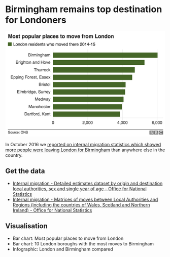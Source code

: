 # Birmingham remains top destination for Londoners

![](https://raw.githubusercontent.com/BBC-Data-Unit/internal-migration-london/master/Most%20popular%20places%20to%20move%20from%20London.png)

In October 2016 we [reported on internal migration statistics which showed more people were leaving London for Birmingham](http://www.bbc.co.uk/news/uk-england-37385265) than anywhere else in the country.

## Get the data

* [Internal migration - Detailed estimates dataset by origin and destination local authorities, sex and single year of age - Office for National Statistics](https://www.ons.gov.uk/peoplepopulationandcommunity/populationandmigration/migrationwithintheuk/datasets/internalmigrationbyoriginanddestinationlocalauthoritiessexandsingleyearofagedetailedestimatesdataset)
* [Internal migration - Matrices of moves between Local Authorities and Regions (including the countries of Wales, Scotland and Northern Ireland) - Office for National Statistics](https://www.ons.gov.uk/peoplepopulationandcommunity/populationandmigration/migrationwithintheuk/datasets/matricesofinternalmigrationmovesbetweenlocalauthoritiesandregionsincludingthecountriesofwalesscotlandandnorthernireland)

## Visualisation

* Bar chart: Most popular places to move from London
* Bar chart: 10 London boroughs with the most moves to Birmingham
* Infographic: London and Birmingham compared



